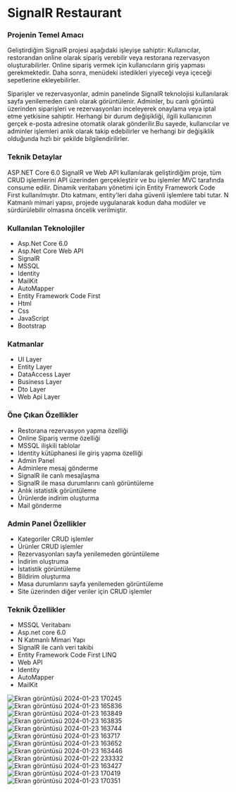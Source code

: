 <h1>SignalR Restaurant</h1>
<h3>Projenin Temel Amacı</h3>
<p>Geliştirdiğim SignalR projesi aşağıdaki işleyişe sahiptir: Kullanıcılar, restorandan online olarak sipariş verebilir veya restorana rezervasyon oluşturabilirler. Online sipariş vermek için kullanıcıların giriş yapması gerekmektedir. Daha sonra, menüdeki istedikleri yiyeceği veya içeceği sepetlerine ekleyebilirler.

Siparişler ve rezervasyonlar, admin panelinde SignalR teknolojisi kullanılarak sayfa yenilemeden canlı olarak görüntülenir. Adminler, bu canlı görüntü üzerinden siparişleri ve rezervasyonları inceleyerek onaylama veya iptal etme yetkisine sahiptir. Herhangi bir durum değişikliği, ilgili kullanıcının gerçek e-posta adresine otomatik olarak gönderilir.Bu sayede, kullanıcılar ve adminler işlemleri anlık olarak takip edebilirler ve herhangi bir değişiklik olduğunda hızlı bir şekilde bilgilendirilirler.</p>
<h3>Teknik Detaylar</h3>
<p>ASP.NET Core 6.0 SignalR ve Web API kullanılarak geliştirdiğim proje, tüm CRUD işlemlerini API üzerinden gerçekleştirir ve bu işlemler MVC tarafında consume edilir. Dinamik veritabanı yönetimi için Entity Framework Code First kullanılmıştır. Dto katmanı, entity'leri daha güvenli işlemlere tabi tutar. N Katmanlı mimari yapısı, projede uygulanarak kodun daha modüler ve sürdürülebilir olmasına öncelik verilmiştir.</p>
<h3>Kullanılan Teknolojiler</h3>
<ul>
  <li>Asp.Net Core 6.0</li>
  <li>Asp.Net Core Web API</li>
  <li>SignalR</li>
  <li>MSSQL</li>
  <li>Identity</li>
  <li>MailKit</li>
  <li>AutoMapper</li>
  <li>Entity Framework Code First</li>
  <li>Html</li>
  <li>Css</li>
  <li>JavaScript</li>
  <li>Bootstrap</li>
</ul>
<h3>Katmanlar</h3>
<ul>
  <li>UI Layer</li>
  <li>Entity Layer</li>
  <li>DataAccess Layer</li>
  <li>Business Layer</li>
  <li>Dto Layer</li>
  <li>Web Api Layer</li>
</ul>
<h3>Öne Çıkan Özellikler</h3>
<ul>
  <li>Restorana rezervasyon yapma özelliği</li>
  <li>Online Sipariş verme özelliği</li>
  <li>MSSQL ilişkili tablolar</li>
  <li>Identity kütüphanesi ile giriş yapma özelliği</li>
  <li>Admin Panel</li>
  <li>Adminlere mesaj gönderme </li>
  <li>SignalR ile canlı mesajlaşma</li>
  <li>SignalR ile masa durumlarını canlı görüntüleme</li>
  <li>Anlık istatistik görüntüleme</li>
  <li>Ürünlerde indirim oluşturma</li>
  <li>Mail gönderme</li>
</ul>
<h3>Admin Panel Özellikler</h3>
<ul>
  <li>Kategoriler CRUD işlemler</li>
  <li>Ürünler CRUD işlemler</li>
  <li>Rezervasyonları sayfa yenilemeden görüntüleme</li>
  <li>İndirim oluştruma</li>
  <li>İstatistik görüntüleme</li>
  <li>Bildirim oluşturma</li>
  <li>Masa durumlarını sayfa yenilemeden görüntüleme</li>
  <li>Site üzerinden diğer veriler için CRUD işlemler</li>
</ul>
<h3>Teknik Özellikler</h3>
<ul>
  <li>MSSQL Veritabanı</li>
  <li>Asp.net core 6.0</li>
  <li>N Katmanlı Mimari Yapı</li>
  <li>SignalR ile canlı veri takibi</li>
  <li>Entity Framework Code First LINQ</li>
  <li>Web API</li>
  <li>Identity</li>
  <li>AutoMapper</li>
  <li>MailKit</li>
</ul>

![Ekran görüntüsü 2024-01-23 170245](https://github.com/ensarsarac/SignalR-Restaurant/assets/76907308/99816cf2-0c20-42b4-9875-f5851b59cf3a)
![Ekran görüntüsü 2024-01-23 165836](https://github.com/ensarsarac/SignalR-Restaurant/assets/76907308/50621646-3236-4444-9522-a331c1ff5958)
![Ekran görüntüsü 2024-01-23 163849](https://github.com/ensarsarac/SignalR-Restaurant/assets/76907308/eb35b6d7-9ef3-4253-8ffd-af7724c8bf17)
![Ekran görüntüsü 2024-01-23 163835](https://github.com/ensarsarac/SignalR-Restaurant/assets/76907308/780249c1-43d5-466b-84cc-6db797f54cd3)
![Ekran görüntüsü 2024-01-23 163744](https://github.com/ensarsarac/SignalR-Restaurant/assets/76907308/3d5ee251-b6af-4d70-b829-289884959988)
![Ekran görüntüsü 2024-01-23 163717](https://github.com/ensarsarac/SignalR-Restaurant/assets/76907308/af3ee931-dc6f-4e8b-b393-4d7ce847d027)
![Ekran görüntüsü 2024-01-23 163652](https://github.com/ensarsarac/SignalR-Restaurant/assets/76907308/bfe19490-6760-43dc-b5b9-45766f392e56)
![Ekran görüntüsü 2024-01-23 163446](https://github.com/ensarsarac/SignalR-Restaurant/assets/76907308/d1eb8c9f-5ba8-4cec-a906-f71cdd7cb66e)
![Ekran görüntüsü 2024-01-22 233332](https://github.com/ensarsarac/SignalR-Restaurant/assets/76907308/07cff76e-eaad-4808-a120-c92efb0ace34)
![Ekran görüntüsü 2024-01-23 163427](https://github.com/ensarsarac/SignalR-Restaurant/assets/76907308/d6e49c23-4fa8-423e-aaf2-378d90d6885c)
![Ekran görüntüsü 2024-01-23 170419](https://github.com/ensarsarac/SignalR-Restaurant/assets/76907308/07299ac2-c140-4842-8cc1-6cdaae935b6b)
![Ekran görüntüsü 2024-01-23 170351](https://github.com/ensarsarac/SignalR-Restaurant/assets/76907308/16e273b6-7733-48d1-84e6-937f832dd3e1)





